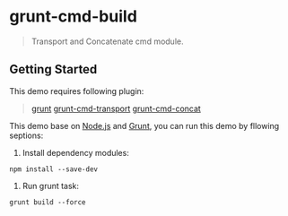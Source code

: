 # grunt-cmd-build

> Transport and Concatenate cmd module.

## Getting Started
This demo requires following plugin:
> [grunt](http://gruntjs.com/)
> [grunt-cmd-transport](https://github.com/spmjs/grunt-cmd-transport)
> [grunt-cmd-concat](https://github.com/spmjs/grunt-cmd-concat)

This demo base on [Node.js](http://nodejs.org/) and [Grunt](http://gruntjs.com/), you can run this demo by fllowing septions:

1. Install dependency modules:
```shell
npm install --save-dev
```
1. Run grunt task:
```shell
grunt build --force
```